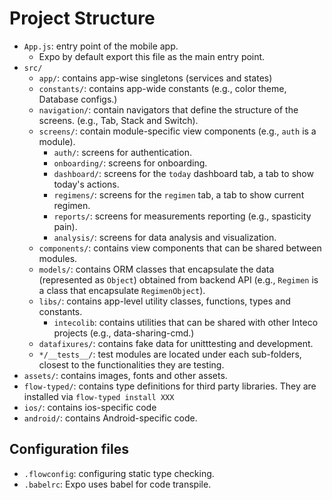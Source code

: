 # Project Structure
* `App.js`: entry point of the mobile app. 
  * Expo by default export this file as the main entry point. 
* `src/`
  * `app/`: contains app-wise singletons (services and states)
  * `constants/`: contains app-wide constants (e.g., color theme, Database configs.)
  * `navigation/`: contain navigators that define the structure of the screens. 
    (e.g., Tab, Stack and Switch). 
  * `screens/`: contain module-specific view components (e.g., `auth` is a module).
    * `auth/`: screens for authentication. 
    * `onboarding/`: screens for onboarding.
    * `dashboard/`: screens for the `today` dashboard tab, a tab to show today's actions.
    * `regimens/`: screens for the `regimen` tab, a tab to show current regimen. 
    * `reports/`: screens for measurements reporting (e.g., spasticity pain).
    * `analysis/`: screens for data analysis and visualization. 
  * `components/`: contains view components that can be shared between modules. 
  * `models/`: contains ORM classes that encapsulate the data (represented as `Object`) obtained from backend API (e.g., `Regimen` is a class that encapsulate `RegimenObject`). 
  * `libs/`: contains app-level utility classes, functions, types and constants. 
    * `intecolib`: contains utilities that can be shared with other Inteco projects (e.g., data-sharing-cmd.)
  * `datafixures/`: contains fake data for unitttesting and development. 
  * `*/__tests__/`: test modules are located under each sub-folders, closest to the functionalities they are testing. 
* `assets/`: contains images, fonts and other assets.
* `flow-typed/`: contains type definitions for third party libraries. They are installed via `flow-typed install XXX`
* `ios/`: contains ios-specific code
* `android/`: contains Android-specific code. 
  
## Configuration files
* `.flowconfig`: configuring static type checking. 
* `.babelrc`: Expo uses babel for code transpile. 
